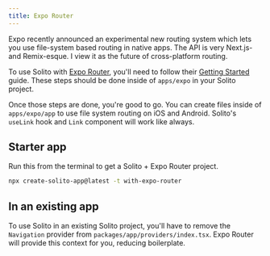 ```yaml
---
title: Expo Router
---
```


Expo recently announced an experimental new routing system which lets you use file-system based routing in native apps. The API is very Next.js- and Remix-esque. I view it as the future of cross-platform routing.

To use Solito with [Expo Router](https://expo.github.io/router/), you'll need to follow their [Getting Started](https://expo.github.io/router/docs/intro#getting-started) guide. These steps should be done inside of `apps/expo` in your Solito project.

Once those steps are done, you're good to go. You can create files inside of `apps/expo/app` to use file system routing on iOS and Android. Solito's `useLink` hook and `Link` component will work like always.

## Starter app

Run this from the terminal to get a Solito + Expo Router project.

```sh
npx create-solito-app@latest -t with-expo-router
```

## In an existing app

To use Solito in an existing Solito project, you'll have to remove the `Navigation` provider from `packages/app/providers/index.tsx`. Expo Router will provide this context for you, reducing boilerplate.
